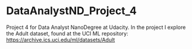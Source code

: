 # DataAnalystND_Project_4
Project 4 for Data Analyst NanoDegree at Udacity.
In the project I explore the Adult dataset, found at the UCI ML repository:
https://archive.ics.uci.edu/ml/datasets/Adult 

